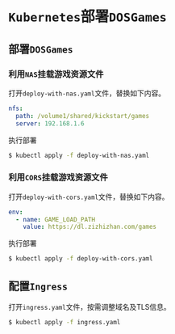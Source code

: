 # `Kubernetes`部署`DOSGames`

## 部署`DOSGames`

### 利用`NAS`挂载游戏资源文件

打开`deploy-with-nas.yaml`文件，替换如下内容。

```yaml
nfs:
  path: /volume1/shared/kickstart/games
  server: 192.168.1.6
```

执行部署

```bash
$ kubectl apply -f deploy-with-nas.yaml
```

### 利用`CORS`挂载游戏资源文件

打开`deploy-with-cors.yaml`文件，替换如下内容。

```yaml
env:
  - name: GAME_LOAD_PATH
    value: https://dl.zizhizhan.com/games
```

执行部署

```bash
$ kubectl apply -f deploy-with-cors.yaml
```

## 配置`Ingress`

打开`ingress.yaml`文件，按需调整域名及TLS信息。

```bash
$ kubectl apply -f ingress.yaml
```

